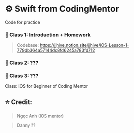 # ⚙️ Swift from CodingMentor

Code for practice
### 📖 Class 1: Introduction + Homework

> Codebase: https://jjhive.notion.site/jjhive/iOS-Lesson-1-779db364a57144dc8fd6245a783fd712

### 📖 Class 2: ???


### 📖 Class 3: ???



Class: IOS for Beginner of Coding Mentor

## ⭐️  Credit: 

>Ngọc Anh (IOS mentor) 

> Danny ??
